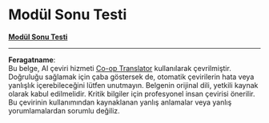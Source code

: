 <!--
CO_OP_TRANSLATOR_METADATA:
{
  "original_hash": "c0be5ad890d2c254f84d805e1f755ff4",
  "translation_date": "2025-09-03T23:51:45+00:00",
  "source_file": "3.4 End of module quiz.md",
  "language_code": "tr"
}
-->
# Modül Sonu Testi
[**Modül Sonu Testi**](https://forms.office.com/r/x68cFJ4YVG)

---

**Feragatname**:  
Bu belge, AI çeviri hizmeti [Co-op Translator](https://github.com/Azure/co-op-translator) kullanılarak çevrilmiştir. Doğruluğu sağlamak için çaba göstersek de, otomatik çevirilerin hata veya yanlışlık içerebileceğini lütfen unutmayın. Belgenin orijinal dili, yetkili kaynak olarak kabul edilmelidir. Kritik bilgiler için profesyonel insan çevirisi önerilir. Bu çevirinin kullanımından kaynaklanan yanlış anlamalar veya yanlış yorumlamalardan sorumlu değiliz.